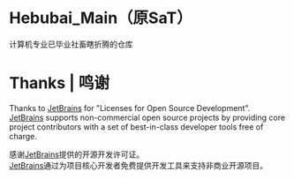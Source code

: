 # Hebubai_Main（原SaT）
计算机专业已毕业社畜瞎折腾的仓库

# Thanks | 鸣谢
Thanks to [JetBrains][JetBrains] for "Licenses for Open Source Development".  
[JetBrains][JetBrains] supports non-commercial open source projects by providing core project contributors with a set of best-in-class developer tools free of charge.  

感谢[JetBrains][JetBrains]提供的开源开发许可证。  
[JetBrains][JetBrains]通过为项目核心开发者免费提供开发工具来支持非商业开源项目。

[JetBrains]: https://www.jetbrains.com/?from=Hebubai_Main
